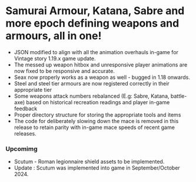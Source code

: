 <h1>Samurai Armour, Katana, Sabre and more epoch defining weapons and armours, all in one! </h1>

* JSON modified to align with all the animation overhauls in-game for Vintage story 1.19.x game update. 
* The messed up weapon hitbox and unresponsive player animations are now fixed to be responsive and accurate. 
* Seax now properly works as a weapon as well - bugged in 1.18 onwards.
* Steel and steel tier armours are now registered correctly in their appropriate tier
* Some weapons attack numbers rebalanced (E.g: Sabre, Katana, battle-axe) based on historical recreation readings and player in-game feedback
* Proper directory structure for storing the appropriate tools and items 
* The code for deliberately slowing down the mace is removed in this release to retain parity with in-game mace speeds of recent game releases.

<h3> Upcomimg </h3>

* Scutum - Roman legionnaire shield assets to be implemented.
* Update : Scutum was implemented into game in September/October 2024. 
